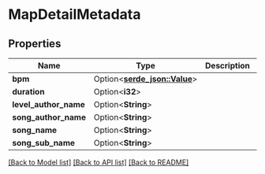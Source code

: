 # MapDetailMetadata

## Properties

Name | Type | Description | Notes
------------ | ------------- | ------------- | -------------
**bpm** | Option<[**serde_json::Value**](.md)> |  | [optional]
**duration** | Option<**i32**> |  | [optional]
**level_author_name** | Option<**String**> |  | [optional]
**song_author_name** | Option<**String**> |  | [optional]
**song_name** | Option<**String**> |  | [optional]
**song_sub_name** | Option<**String**> |  | [optional]

[[Back to Model list]](../README.md#documentation-for-models) [[Back to API list]](../README.md#documentation-for-api-endpoints) [[Back to README]](../README.md)


